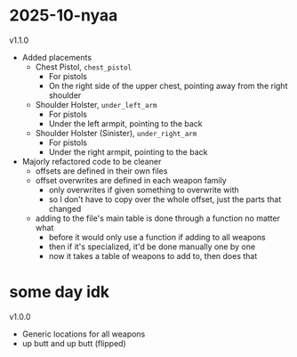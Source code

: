 # 2025-10-nyaa
v1.1.0

- Added placements
    - Chest Pistol, `chest_pistol`
        - For pistols
        - On the right side of the upper chest, pointing away from the right shoulder
    - Shoulder Holster, `under_left_arm`
        - For pistols
        - Under the left armpit, pointing to the back
    - Shoulder Holster (Sinister), `under_right_arm`
        - For pistols
        - Under the right armpit, pointing to the back
- Majorly refactored code to be cleaner
    - offsets are defined in their own files
    - offset overwrites are defined in each weapon family
        - only overwrites if given something to overwrite with
        - so I don't have to copy over the whole offset, just the parts that changed
    - adding to the file's main table is done through a function no matter what
        - before it would only use a function if adding to all weapons
        - then if it's specialized, it'd be done manually one by one
        - now it takes a table of weapons to add to, then does that

# some day idk
v1.0.0

- Generic locations for all weapons
- up butt and up butt (flipped)